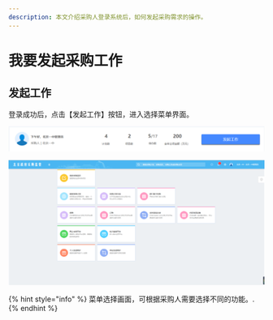 ```yaml
---
description: 本文介绍采购人登录系统后，如何发起采购需求的操作。
---
```


# 我要发起采购工作

## 发起工作

登录成功后，点击【发起工作】按钮，进入选择菜单界面。

![&#x3010;&#x53D1;&#x8D77;&#x5DE5;&#x4F5C;&#x3011;&#x6309;&#x94AE;](.gitbook/assets/image%20%2811%29.png)

![&#x83DC;&#x5355;&#x9009;&#x62E9;&#x753B;&#x9762;](.gitbook/assets/image%20%284%29.png)

{% hint style="info" %}
 菜单选择画面，可根据采购人需要选择不同的功能。.
{% endhint %}



